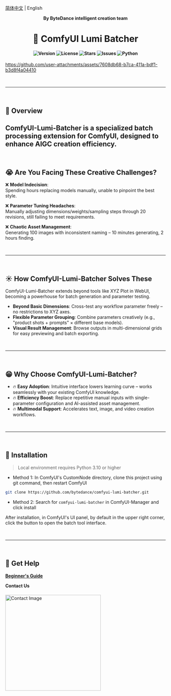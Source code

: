 [简体中文](./README_CN.md) | English

<div align="center">

**By ByteDance intelligent creation team**

# 🚀 ComfyUI Lumi Batcher

<h4 align="center">
<div align="center">
<img src="https://img.shields.io/badge/Version-1.0.0-blue.svg" alt="Version"> 
<img src="https://img.shields.io/badge/License-GPL 3.0-green.svg" alt="License">
<img src="https://img.shields.io/github/stars/bytedance/comfyui-lumi-batcher?color=yellow" alt="Stars">
<img src="https://img.shields.io/github/issues/bytedance/comfyui-lumi-batcher?color=orange" alt="Issues">
<img src="https://img.shields.io/badge/python-3.10%2B-red.svg" alt="Python">
</h4>

</div>

https://github.com/user-attachments/assets/7608db68-b7ca-411a-bdf1-b3d8f4a04410

&nbsp;

---

&nbsp;

## 📌 Overview

## **ComfyUI-Lumi-Batcher is a specialized batch processing extension for ComfyUI, designed to enhance AIGC creation efficiency.**

&nbsp;

## 😭 Are You Facing These Creative Challenges?

❌ **Model Indecision**:  
Spending hours replacing models manually, unable to pinpoint the best style.

❌ **Parameter Tuning Headaches**:  
Manually adjusting dimensions/weights/sampling steps through 20 revisions, still failing to meet requirements.

❌ **Chaotic Asset Management**:  
Generating 100 images with inconsistent naming – 10 minutes generating, 2 hours finding.

&nbsp;

---

&nbsp;

## ☀️ How ComfyUI-Lumi-Batcher Solves These

ComfyUI-Lumi-Batcher extends beyond tools like XYZ Plot in WebUI, becoming a powerhouse for batch generation and parameter testing.

- **Beyond Basic Dimensions**: Cross-test any workflow parameter freely – no restrictions to XYZ axes.
- **Flexible Parameter Grouping**: Combine parameters creatively (e.g., "product shots + prompts" × different base models).
- **Visual Result Management**: Browse outputs in multi-dimensional grids for easy previewing and batch exporting.

&nbsp;

---

&nbsp;

## 😁 Why Choose ComfyUI-Lumi-Batcher?

- 🔥 **Easy Adoption**: Intuitive interface lowers learning curve – works seamlessly with your existing ComfyUI knowledge.
- 🔥 **Efficiency Boost**: Replace repetitive manual inputs with single-parameter configuration and AI-assisted asset management.
- 🔥 **Multimodal Support**: Accelerates text, image, and video creation workflows.

&nbsp;

---

&nbsp;

## 🚀 Installation

> Local environment requires Python 3.10 or higher

- Method 1: In ComfyUI's CustomNode directory, clone this project using git command, then restart ComfyUI

```bash
git clone https://github.com/bytedance/comfyui-lumi-batcher.git
```

- Method 2: Search for `comfyui-lumi-batcher` in ComfyUI-Manager and click install

After installation, in ComfyUI's UI panel, by default in the upper right corner, click the button to open the batch tool interface.

&nbsp;

---

&nbsp;

## 🤝 Get Help

**[Beginner's Guide](https://bytedance.larkoffice.com/docx/LGLWdPIj8ooQyxxMAOQcWmR8nCh)**

<div style="margin-bottom:20px;font-weight: bold;">
  Contact Us
</div>
<img alt="Contact Image" src="https://github.com/user-attachments/assets/b24c1e8c-dba8-47ed-9ad4-ed197f57301b" width="300" style="height:auto;" />
